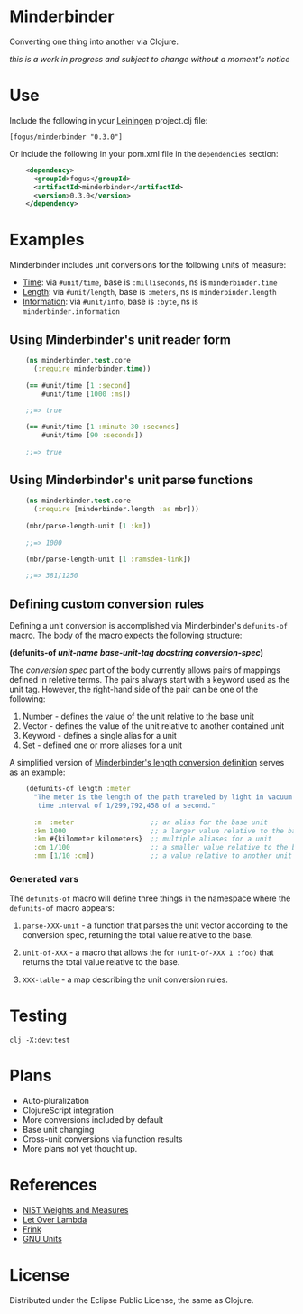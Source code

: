 Minderbinder
============

Converting one thing into another via Clojure.

*this is a work in progress and subject to change without a moment's notice*

Use
====

Include the following in your [Leiningen]() project.clj file:

    [fogus/minderbinder "0.3.0"]

Or include the following in your pom.xml file in the `dependencies` section:

```xml
	<dependency>
      <groupId>fogus</groupId>
      <artifactId>minderbinder</artifactId>
      <version>0.3.0</version>
	</dependency>
```

Examples
========

Minderbinder includes unit conversions for the following units of measure:

  * [Time][t]: via `#unit/time`, base is `:milliseconds`, ns is `minderbinder.time`
  * [Length][l]: via `#unit/length`, base is `:meters`, ns is `minderbinder.length`
  * [Information][i]: via `#unit/info`, base is `:byte`, ns is `minderbinder.information`

[t]: https://github.com/fogus/minderbinder/blob/master/src/minderbinder/time.clj
[l]: https://github.com/fogus/minderbinder/blob/master/src/minderbinder/length.clj
[i]: https://github.com/fogus/minderbinder/blob/master/src/minderbinder/information.clj

Using Minderbinder's unit reader form
--------------------------------------

```clojure
    (ns minderbinder.test.core
	  (:require minderbinder.time))
    
    (== #unit/time [1 :second]
        #unit/time [1000 :ms])
    
    ;;=> true

    (== #unit/time [1 :minute 30 :seconds]
        #unit/time [90 :seconds])
    
    ;;=> true
```

Using Minderbinder's unit parse functions
-----------------------------------------

```clojure
    (ns minderbinder.test.core
	  (:require [minderbinder.length :as mbr]))
    
    (mbr/parse-length-unit [1 :km])
    
    ;;=> 1000

    (mbr/parse-length-unit [1 :ramsden-link])
    
    ;;=> 381/1250
```

Defining custom conversion rules
--------------------------------

Defining a unit conversion is accomplished via Minderbinder's `defunits-of` macro.  The body of the macro expects the following structure:

**(defunits-of *unit-name* *base-unit-tag* *docstring* *conversion-spec*)**

The *conversion spec* part of the body currently allows pairs of mappings defined in reletive terms.  The pairs always start with a keyword used as the unit tag.  However, the right-hand side of the pair can be one of the following:

 1. Number  - defines the value of the unit relative to the base unit
 2. Vector  - defines the value of the unit relative to another contained unit
 3. Keyword - defines a single alias for a unit
 4. Set     - defined one or more aliases for a unit
 
A simplified version of [Minderbinder's length conversion definition][l] serves as an example:

```clojure
	(defunits-of length :meter
	  "The meter is the length of the path traveled by light in vacuum during a 
	   time interval of 1/299,792,458 of a second."
	   
	  :m  :meter                   ;; an alias for the base unit
	  :km 1000                     ;; a larger value relative to the base unit
	  :km #{kilometer kilometers}  ;; multiple aliases for a unit
	  :cm 1/100                    ;; a smaller value relative to the base
	  :mm [1/10 :cm])              ;; a value relative to another unit
```

### Generated vars

The `defunits-of` macro will define three things in the namespace where the `defunits-of` macro appears:

 1. `parse-XXX-unit` - a function that parses the unit vector according to the conversion spec, returning the total value relative to the base.

 2. `unit-of-XXX`    - a macro that allows the for `(unit-of-XXX 1 :foo)` that returns the total value relative to the base.
 
 3. `XXX-table`      - a map describing the unit conversion rules.

Testing
=======

    clj -X:dev:test

Plans
=====

* Auto-pluralization
* ClojureScript integration
* More conversions included by default
* Base unit changing
* Cross-unit conversions via function results
* More plans not yet thought up.

References
==========

* [NIST Weights and Measures](http://www.nist.gov/pml/wmd/)
* [Let Over Lambda](http://www.amazon.com/dp/1435712757/?tag=fogus-20)
* [Frink](http://futureboy.us/frinkdocs/)
* [GNU Units](http://www.gnu.org/software/units/)

License
=======

Distributed under the Eclipse Public License, the same as Clojure.
